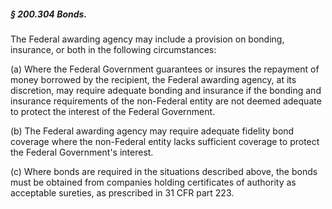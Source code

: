 ##### § 200.304 Bonds. #####

The Federal awarding agency may include a provision on bonding, insurance, or both in the following circumstances:

(a) Where the Federal Government guarantees or insures the repayment of money borrowed by the recipient, the Federal awarding agency, at its discretion, may require adequate bonding and insurance if the bonding and insurance requirements of the non-Federal entity are not deemed adequate to protect the interest of the Federal Government.

(b) The Federal awarding agency may require adequate fidelity bond coverage where the non-Federal entity lacks sufficient coverage to protect the Federal Government's interest.

(c) Where bonds are required in the situations described above, the bonds must be obtained from companies holding certificates of authority as acceptable sureties, as prescribed in 31 CFR part 223.